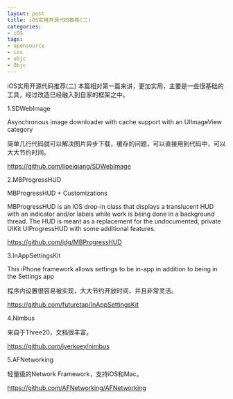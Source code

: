```yaml
---
layout: post
title: iOS实用开源代码推荐(二)
categories:
- iOS
tags:
- opensource
- ios
- objc
- Objc
---
```

iOS实用开源代码推荐(二)
本篇相对第一篇来讲，更加实用，主要是一些很基础的工具，经过改造已经融入到自家的框架之中。


1.SDWebImage

Asynchronous image downloader with cache support with an UIImageView category

简单几行代码就可以解决图片异步下载，缓存的问题，可以直接用到代码中，可以大大节约时间。

https://github.com/lipeiqiang/SDWebImage



2.MBProgressHUD

MBProgressHUD + Customizations

MBProgressHUD is an iOS drop-in class that displays a translucent HUD with an indicator and/or labels while work is being done in a background thread. The HUD is meant as a replacement for the undocumented, private UIKit UIProgressHUD with some additional features.

https://github.com/jdg/MBProgressHUD



3.InAppSettingsKit

This iPhone framework allows settings to be in-app in addition to being in the Settings app

程序内设置很容易被实现，大大节约开放时间，并且非常灵活。

https://github.com/futuretap/InAppSettingsKit



4.Nimbus

来自于Three20，文档很丰富。



https://github.com/jverkoey/nimbus



5.AFNetworking

轻量级的Network Framework，支持iOS和Mac。

https://github.com/AFNetworking/AFNetworking
